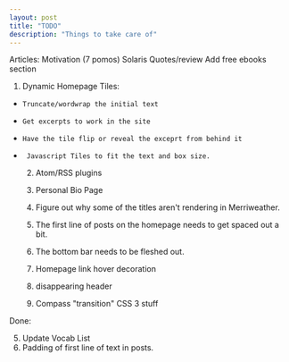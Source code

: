 ```yaml
---
layout: post
title: "TODO"
description: "Things to take care of"
---
```

Articles:
Motivation (7 pomos)
Solaris Quotes/review
Add free ebooks section


  1. 	Dynamic Homepage Tiles:
+     Truncate/wordwrap the initial text
+     Get excerpts to work in the site
+     Have the tile flip or reveal the exceprt from behind it
+      Javascript Tiles to fit the text and box size. 

  2.   Atom/RSS plugins
  3.   Personal Bio Page
  4.  Figure out why some of the titles aren't rendering in Merriweather.

  6.   The first line of posts on the homepage needs to get spaced out a bit. 
  7.   The bottom bar needs to be fleshed out. 
  8.   Homepage link hover decoration
    10.  disappearing header
  11.  Compass "transition" CSS 3 stuff


Done: 

  5.   Update Vocab List
  9.   Padding of first line of text in posts. 
